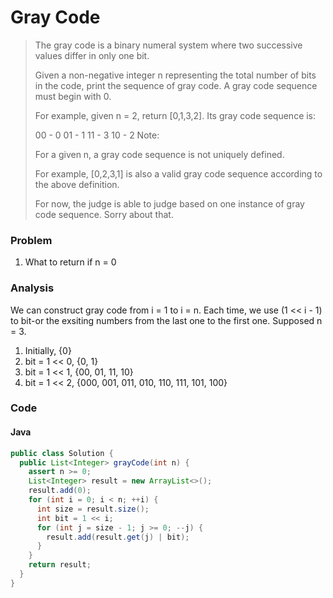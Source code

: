 # Gray Code
> The gray code is a binary numeral system where two successive values differ in only one bit.
>
> Given a non-negative integer n representing the total number of bits in the code, print the sequence of gray code. A gray code sequence must begin with 0.
>
> For example, given n = 2, return [0,1,3,2]. Its gray code sequence is:
>
>    00 - 0
>    01 - 1
>    11 - 3
>    10 - 2
> Note:
>
> For a given n, a gray code sequence is not uniquely defined.
>
> For example, [0,2,3,1] is also a valid gray code sequence according to the above definition.
>
> For now, the judge is able to judge based on one instance of gray code sequence. Sorry about that.

### Problem
1. What to return if n = 0

### Analysis
We can construct gray code from i = 1 to i = n. Each time, we use (1 << i - 1) to bit-or the exsiting numbers from the last one to the first one. Supposed n = 3. 

1. Initially, {0}
2. bit = 1 << 0, {0, 1}
3. bit = 1 << 1, {00, 01, 11, 10}
4. bit = 1 << 2, {000, 001, 011, 010, 110, 111, 101, 100}

### Code
#### Java
```java
public class Solution {
  public List<Integer> grayCode(int n) {
    assert n >= 0;
    List<Integer> result = new ArrayList<>();
    result.add(0);
    for (int i = 0; i < n; ++i) {
      int size = result.size();
      int bit = 1 << i;
      for (int j = size - 1; j >= 0; --j) {
        result.add(result.get(j) | bit);
      }
    }
    return result;
  }
}
```

